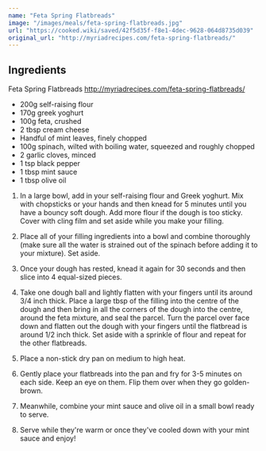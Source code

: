 ```yaml
---
name: "Feta Spring Flatbreads"
image: "/images/meals/feta-spring-flatbreads.jpg"
url: "https://cooked.wiki/saved/42f5d35f-f8e1-4dec-9628-064d8735d039"
original_url: "http://myriadrecipes.com/feta-spring-flatbreads/"
---
```


## Ingredients

Feta Spring Flatbreads
http://myriadrecipes.com/feta-spring-flatbreads/

- 200g self-raising flour
- 170g greek yoghurt
- 100g feta, crushed
- 2 tbsp cream cheese
- Handful of mint leaves, finely chopped
- 100g spinach, wilted with boiling water, squeezed and roughly chopped
- 2 garlic cloves, minced
- 1 tsp black pepper
- 1 tbsp mint sauce
- 1 tbsp olive oil

1. In a large bowl, add in your self-raising flour and Greek yoghurt. Mix with chopsticks or your hands and then knead for 5 minutes until you have a bouncy soft dough. Add more flour if the dough is too sticky. Cover with cling film and set aside while you make your filling.

2. Place all of your filling ingredients into a bowl and combine thoroughly (make sure all the water is strained out of the spinach before adding it to your mixture). Set aside.

3. Once your dough has rested, knead it again for 30 seconds and then slice into 4 equal-sized pieces.

4. Take one dough ball and lightly flatten with your fingers until its around 3/4 inch thick. Place a large tbsp of the filling into the centre of the dough and then bring in all the corners of the dough into the centre, around the feta mixture, and seal the parcel. Turn the parcel over face down and flatten out the dough with your fingers until the flatbread is around 1/2 inch thick. Set aside with a sprinkle of flour and repeat for the other flatbreads.

5. Place a non-stick dry pan on medium to high heat.

6. Gently place your flatbreads into the pan and fry for 3-5 minutes on each side. Keep an eye on them. Flip them over when they go golden-brown.

7. Meanwhile, combine your mint sauce and olive oil in a small bowl ready to serve.

8. Serve while they're warm or once they've cooled down with your mint sauce and enjoy!
